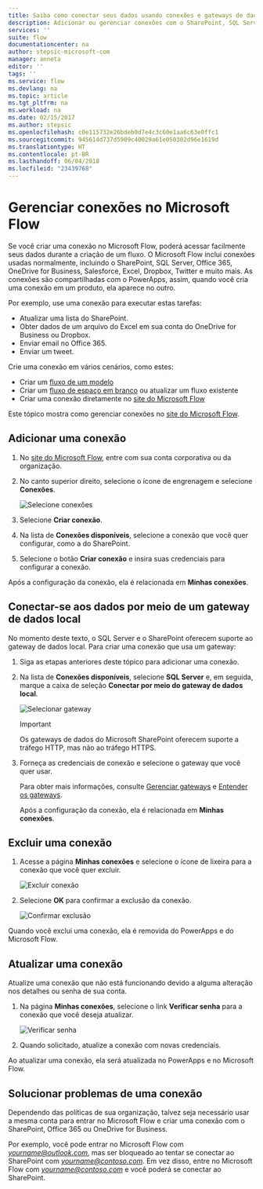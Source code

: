 ```yaml
---
title: Saiba como conectar seus dados usando conexões e gateways de dados locais | Microsoft Docs
description: Adicionar ou gerenciar conexões com o SharePoint, SQL Server, OneDrive for Business, Salesforce, Office 365, OneDrive, Dropbox, Twitter, Google unidade e muito mais
services: ''
suite: flow
documentationcenter: na
author: stepsic-microsoft-com
manager: anneta
editor: ''
tags: ''
ms.service: flow
ms.devlang: na
ms.topic: article
ms.tgt_pltfrm: na
ms.workload: na
ms.date: 02/15/2017
ms.author: stepsic
ms.openlocfilehash: c0e115732e26bdeb0d7e4c3c60e1aa6c63e0ffc1
ms.sourcegitcommit: 945614d737d5909c40029a61e050302d96e1619d
ms.translationtype: HT
ms.contentlocale: pt-BR
ms.lasthandoff: 06/04/2018
ms.locfileid: "23439768"
---
```

# <a name="manage-connections-in-microsoft-flow"></a>Gerenciar conexões no Microsoft Flow
Se você criar uma conexão no Microsoft Flow, poderá acessar facilmente seus dados durante a criação de um fluxo. O Microsoft Flow inclui conexões usadas normalmente, incluindo o SharePoint, SQL Server, Office 365, OneDrive for Business, Salesforce, Excel, Dropbox, Twitter e muito mais. As conexões são compartilhadas com o PowerApps, assim, quando você cria uma conexão em um produto, ela aparece no outro.

Por exemplo, use uma conexão para executar estas tarefas:

* Atualizar uma lista do SharePoint.
* Obter dados de um arquivo do Excel em sua conta do OneDrive for Business ou Dropbox.
* Enviar email no Office 365.
* Enviar um tweet.

Crie uma conexão em vários cenários, como estes:

* Criar um [fluxo de um modelo](get-started-logic-template.md)
* Criar um [fluxo de espaço em branco](get-started-logic-flow.md) ou atualizar um fluxo existente
* Criar uma conexão diretamente no [site do Microsoft Flow][1]

Este tópico mostra como gerenciar conexões no [site do Microsoft Flow][1].

## <a name="add-a-connection"></a>Adicionar uma conexão
1. No [site do Microsoft Flow][1], entre com sua conta corporativa ou da organização.
2. No canto superior direito, selecione o ícone de engrenagem e selecione **Conexões**.
   
    ![Selecione conexões](./media/add-manage-connections/connections-menu.png)
3. Selecione **Criar conexão**.
4. Na lista de **Conexões disponíveis**, selecione a conexão que você quer configurar, como a do SharePoint.
5. Selecione o botão **Criar conexão** e insira suas credenciais para configurar a conexão.

Após a configuração da conexão, ela é relacionada em **Minhas conexões**.

## <a name="connect-to-your-data-through-an-on-premises-data-gateway"></a>Conectar-se aos dados por meio de um gateway de dados local
No momento deste texto, o SQL Server e o SharePoint oferecem suporte ao gateway de dados local. Para criar uma conexão que usa um gateway:

1. Siga as etapas anteriores deste tópico para adicionar uma conexão.
2. Na lista de **Conexões disponíveis**, selecione **SQL Server** e, em seguida, marque a caixa de seleção **Conectar por meio do gateway de dados local**.
   
    ![Selecionar gateway](./media/add-manage-connections/select-gateway.png)
   
   > [!IMPORTANT]
   > Os gateways de dados do Microsoft SharePoint oferecem suporte a tráfego HTTP, mas não ao tráfego HTTPS.
   > 
   > 
3. Forneça as credenciais de conexão e selecione o gateway que você quer usar.
   
    Para obter mais informações, consulte [Gerenciar gateways](gateway-manage.md) e [Entender os gateways](gateway-reference.md).
   
    Após a configuração da conexão, ela é relacionada em **Minhas conexões**.

## <a name="delete-a-connection"></a>Excluir uma conexão
1. Acesse a página **Minhas conexões** e selecione o ícone de lixeira para a conexão que você quer excluir.
   
    ![Excluir conexão](./media/add-manage-connections/delete-connection.png)
2. Selecione **OK** para confirmar a exclusão da conexão.
   
    ![Confirmar exclusão](./media/add-manage-connections/delete-confirmation.png)

Quando você exclui uma conexão, ela é removida do PowerApps e do Microsoft Flow.

## <a name="update-a-connection"></a>Atualizar uma conexão
Atualize uma conexão que não está funcionando devido a alguma alteração nos detalhes ou senha de sua conta.

1. Na página **Minhas conexões**, selecione o link **Verificar senha** para a conexão que você deseja atualizar.
   
    ![Verificar senha](./media/add-manage-connections/verify-password.png)
2. Quando solicitado, atualize a conexão com novas credenciais.

Ao atualizar uma conexão, ela será atualizada no PowerApps e no Microsoft Flow.

## <a name="troubleshoot-a-connection"></a>Solucionar problemas de uma conexão
Dependendo das políticas de sua organização, talvez seja necessário usar a mesma conta para entrar no Microsoft Flow e criar uma conexão com o SharePoint, Office 365 ou OneDrive for Business.

Por exemplo, você pode entrar no Microsoft Flow com  *yourname@outlook.com*, mas ser bloqueado ao tentar se conectar ao SharePoint com *yourname@contoso.com*. Em vez disso, entre no Microsoft Flow com *yourname@contoso.com* e você poderá se conectar ao SharePoint.

<!--Reference links in article-->
[1]: https://flow.microsoft.com
